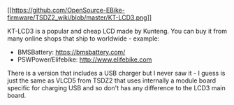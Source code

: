 [[https://github.com/OpenSource-EBike-firmware/TSDZ2_wiki/blob/master/KT-LCD3.png]]

KT-LCD3 is a popular and cheap LCD made by Kunteng. You can buy it from many online shops that ship to worldwide - example:
* BMSBattery: https://bmsbattery.com/
* PSWPower/Elifebike: http://www.elifebike.com

There is a version that includes a USB charger but I never saw it - I guess is just the same as VLCD5 from TSDZ2 that uses internally a module board specific for charging USB and so don't has any difference to the LCD3 main board.
